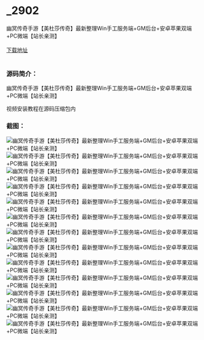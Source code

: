 # _2902
幽冥传奇手游【美杜莎传奇】最新整理Win手工服务端+GM后台+安卓苹果双端+PC微端【站长亲测】
<br/></br>
[下载地址](https://www.uuid2.com/2902.html "下载地址")
<br/></br>
<h3>源码简介：</h3>
<p>幽冥传奇手游【美杜莎传奇】最新整理Win手工服务端+GM后台+安卓苹果双端+PC微端【站长亲测】<p>
<p>视频安装教程在源码压缩包内<p>
<h3>截图：</h3>
<img src="https://www.uuid2.com/wp-content/uploads/img/202204/f7ef018402.jpg" alt="幽冥传奇手游【美杜莎传奇】最新整理Win手工服务端+GM后台+安卓苹果双端+PC微端【站长亲测】"><img src="https://www.uuid2.com/wp-content/uploads/img/202204/f7ef018246.jpg" alt="幽冥传奇手游【美杜莎传奇】最新整理Win手工服务端+GM后台+安卓苹果双端+PC微端【站长亲测】"><img src="https://www.uuid2.com/wp-content/uploads/img/202204/f7ef018603.jpg" alt="幽冥传奇手游【美杜莎传奇】最新整理Win手工服务端+GM后台+安卓苹果双端+PC微端【站长亲测】"><img src="https://www.uuid2.com/wp-content/uploads/img/202204/f7ef018143.jpg" alt="幽冥传奇手游【美杜莎传奇】最新整理Win手工服务端+GM后台+安卓苹果双端+PC微端【站长亲测】"><img src="https://www.uuid2.com/wp-content/uploads/img/202204/f7ef018874.jpg" alt="幽冥传奇手游【美杜莎传奇】最新整理Win手工服务端+GM后台+安卓苹果双端+PC微端【站长亲测】"><img src="https://www.uuid2.com/wp-content/uploads/img/202204/1377cf0412.jpg" alt="幽冥传奇手游【美杜莎传奇】最新整理Win手工服务端+GM后台+安卓苹果双端+PC微端【站长亲测】"><img src="https://www.uuid2.com/wp-content/uploads/img/202204/1377cf0472.jpg" alt="幽冥传奇手游【美杜莎传奇】最新整理Win手工服务端+GM后台+安卓苹果双端+PC微端【站长亲测】"><img src="https://www.uuid2.com/wp-content/uploads/img/202204/1377cf0217.jpg" alt="幽冥传奇手游【美杜莎传奇】最新整理Win手工服务端+GM后台+安卓苹果双端+PC微端【站长亲测】"><img src="https://www.uuid2.com/wp-content/uploads/img/202204/1377cf0759.jpg" alt="幽冥传奇手游【美杜莎传奇】最新整理Win手工服务端+GM后台+安卓苹果双端+PC微端【站长亲测】"><img src="https://www.uuid2.com/wp-content/uploads/img/202204/1377cf0285.jpg" alt="幽冥传奇手游【美杜莎传奇】最新整理Win手工服务端+GM后台+安卓苹果双端+PC微端【站长亲测】"><img src="https://www.uuid2.com/wp-content/uploads/img/202204/1377cf0773.jpg" alt="幽冥传奇手游【美杜莎传奇】最新整理Win手工服务端+GM后台+安卓苹果双端+PC微端【站长亲测】"><img src="https://www.uuid2.com/wp-content/uploads/img/202204/b647ce1267.jpg" alt="幽冥传奇手游【美杜莎传奇】最新整理Win手工服务端+GM后台+安卓苹果双端+PC微端【站长亲测】"><img src="https://www.uuid2.com/wp-content/uploads/img/202204/b647ce1702.jpg" alt="幽冥传奇手游【美杜莎传奇】最新整理Win手工服务端+GM后台+安卓苹果双端+PC微端【站长亲测】">
